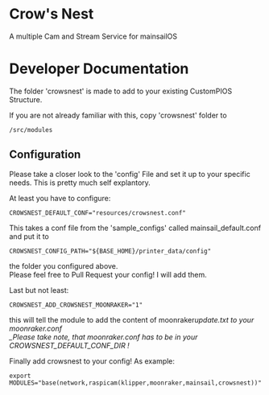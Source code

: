 # Crow's Nest

A multiple Cam and Stream Service for mainsailOS

# Developer Documentation

The folder 'crowsnest' is made to add to your existing CustomPIOS Structure.

If you are not already familiar with this, copy 'crowsnest' folder to

    /src/modules

## Configuration

Please take a closer look to the 'config' File and set it up to your specific needs.
This is pretty much self explantory.

At least you have to configure:

    CROWSNEST_DEFAULT_CONF="resources/crowsnest.conf"

This takes a conf file from the 'sample_configs' called mainsail_default.conf
and put it to

    CROWSNEST_CONFIG_PATH="${BASE_HOME}/printer_data/config"

the folder you configured above.\
Please feel free to Pull Request your config!
I will add them.

Last but not least:

    CROWSNEST_ADD_CROWSNEST_MOONRAKER="1"

this will tell the module to add the content of moonraker*update.txt to your
moonraker.conf\
\_Please take note, that moonraker.conf has to be in your CROWSNEST_DEFAULT_CONF_DIR !*

Finally add crowsnest to your config!
As example:

    export MODULES="base(network,raspicam(klipper,moonraker,mainsail,crowsnest))"
